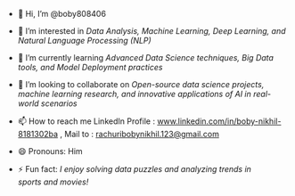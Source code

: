 - 👋 Hi, I’m @boby808406
- 👀 I’m interested in *Data Analysis, Machine Learning, Deep Learning, and Natural Language Processing (NLP)*
- 🌱 I’m currently learning  *Advanced Data Science techniques, Big Data tools, and Model Deployment practices*
- 💞️ I’m looking to collaborate on  *Open-source data science projects, machine learning research, and innovative applications of AI in real-world scenarios*
- 📫 How to reach me  LinkedIn Profile : www.linkedin.com/in/boby-nikhil-8181302ba , Mail to : rachuribobynikhil.123@gmail.com
- 😄 Pronouns: Him

- ⚡ Fun fact: *I enjoy solving data puzzles and analyzing trends in sports and movies!*

<!---
boby808406/boby808406 is a ✨ special ✨ repository because its `README.md` (this file) appears on your GitHub profile.
You can click the Preview link to take a look at your changes.
--->
